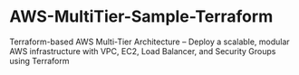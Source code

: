 # AWS-MultiTier-Sample-Terraform
Terraform-based AWS Multi-Tier Architecture – Deploy a scalable, modular AWS infrastructure with VPC, EC2, Load Balancer, and Security Groups using Terraform
